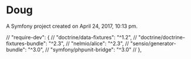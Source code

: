 Doug
====

A Symfony project created on April 24, 2017, 10:13 pm.




//    "require-dev": {
//        "doctrine/data-fixtures": "^1.2",
//        "doctrine/doctrine-fixtures-bundle": "^2.3",
//        "nelmio/alice": "^2.3",
//        "sensio/generator-bundle": "^3.0",
//        "symfony/phpunit-bridge": "^3.0"
//    },
